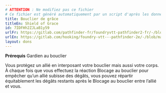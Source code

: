 ```yaml
---
# ATTENTION : Ne modifiez pas ce fichier
# Ce fichier est généré automatiquement par un script d'après les données du module Foundry VTT officiel et de sa traduction
title: Bouclier de grâce
titleEn: Shield of Grace
id: 7IDFHh2ZJLaB1y59
urlFr: https://gitlab.com/pathfinder-fr/foundryvtt-pathfinder2-fr/-/blob/master/data/feats/7IDFHh2ZJLaB1y59.htm
urlEn: https://gitlab.com/hooking/foundry-vtt---pathfinder-2e/-/blob/master/packs/data/feats.db/shield-of-grace.json
layout: dons
---
```

**Prérequis** Gardien au bouclier

Vous protégez un allié en interposant votre bouclier mais aussi votre corps. À chaque fois que vous effectuez la réaction Blocage au bouclier pour empêcher qu’un allié subisse des dégâts, vous pouvez répartir équitablement les dégâts restants après le Blocage au bouclier entre l’allié et vous.
